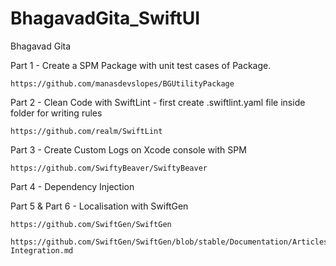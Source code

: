 # BhagavadGita_SwiftUI


Bhagavad Gita

Part 1 - Create a SPM Package with unit test cases of Package.

    https://github.com/manasdevslopes/BGUtilityPackage
    
Part 2 - Clean Code with SwiftLint - first create .swiftlint.yaml file inside folder for writing rules

    https://github.com/realm/SwiftLint
    
Part 3 - Create Custom Logs on Xcode console with SPM

    https://github.com/SwiftyBeaver/SwiftyBeaver
    
Part 4 - Dependency Injection

Part 5 & Part 6 - Localisation with SwiftGen

    https://github.com/SwiftGen/SwiftGen
    
    https://github.com/SwiftGen/SwiftGen/blob/stable/Documentation/Articles/Xcode-Integration.md
    


    
